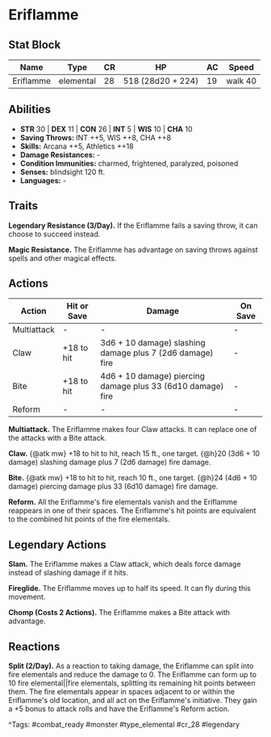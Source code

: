 # Eriflamme

## Stat Block

| Name | Type | CR | HP | AC | Speed |
|------|------|----|----|----|-------|
| Eriflamme | elemental | 28 | 518 (28d20 + 224) | 19 | walk 40 |

## Abilities

- **STR** 30 | **DEX** 11 | **CON** 26 | **INT** 5 | **WIS** 10 | **CHA** 10
- **Saving Throws:** INT ++5, WIS ++8, CHA ++8  
- **Skills:** Arcana ++5, Athletics ++18  
- **Damage Resistances:** -  
- **Condition Immunities:** charmed, frightened, paralyzed, poisoned  
- **Senses:** blindsight 120 ft.  
- **Languages:** -

## Traits

**Legendary Resistance (3/Day).** If the Eriflamme fails a saving throw, it can choose to succeed instead.

**Magic Resistance.** The Eriflamme has advantage on saving throws against spells and other magical effects.


## Actions

| Action | Hit or Save | Damage | On Save |
|--------|--------------|--------|----------|
| Multiattack | - | - | - |
| Claw | +18 to hit | 3d6 + 10 damage) slashing damage plus 7 (2d6 damage) fire | - |
| Bite | +18 to hit | 4d6 + 10 damage) piercing damage plus 33 (6d10 damage) fire | - |
| Reform | - | - | - |

**Multiattack.** The Eriflamme makes four Claw attacks. It can replace one of the attacks with a Bite attack.

**Claw.** {@atk mw} +18 to hit to hit, reach 15 ft., one target. {@h}20 (3d6 + 10 damage) slashing damage plus 7 (2d6 damage) fire damage.

**Bite.** {@atk mw} +18 to hit to hit, reach 10 ft., one target. {@h}24 (4d6 + 10 damage) piercing damage plus 33 (6d10 damage) fire damage.

**Reform.** All the Eriflamme's fire elementals vanish and the Eriflamme reappears in one of their spaces. The Eriflamme's hit points are equivalent to the combined hit points of the fire elementals.

## Legendary Actions

**Slam.** The Eriflamme makes a Claw attack, which deals force damage instead of slashing damage if it hits.

**Fireglide.** The Eriflamme moves up to half its speed. It can fly during this movement.

**Chomp (Costs 2 Actions).** The Eriflamme makes a Bite attack with advantage.


## Reactions

**Split (2/Day).** As a reaction to taking damage, the Eriflamme can split into fire elementals and reduce the damage to 0. The Eriflamme can form up to 10 fire elemental||fire elementals, splitting its remaining hit points between them. The fire elementals appear in spaces adjacent to or within the Eriflamme's old location, and all act on the Eriflamme's initiative. They gain a +5 bonus to attack rolls and have the Eriflamme's Reform action.



^Tags: #combat_ready #monster #type_elemental #cr_28 #legendary